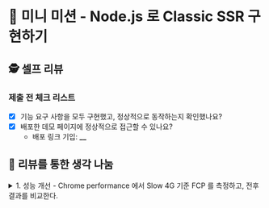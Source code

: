 # 🚀 미니 미션 - Node.js 로 Classic SSR 구현하기

## 🕵️ 셀프 리뷰

### 제출 전 체크 리스트

- [x] 기능 요구 사항을 모두 구현했고, 정상적으로 동작하는지 확인했나요?
- [x] 배포한 데모 페이지에 정상적으로 접근할 수 있나요?
  - 배포 링크 기입: **\_\_**

## 🧠 리뷰를 통한 생각 나눔

<details>
<summary>1. 성능 개선 - Chrome performance 에서 Slow 4G 기준 FCP 를 측정하고, 전후 결과를 비교한다.</summary>

- CSR의 경우:
  1. HTML 다운로드
  2. JS 다운로드
  3. JS 실행
  4. API 요청
  5. 데이터 수신
  6. 렌더링
- SSR의 경우:
  1. 서버에서 API 요청
  2. 서버에서 HTML 생성
  3. 완성된 HTML 다운로드
  4. 즉시 렌더링

SSR이 FCP가 더 빠른 이유는 브라우저가 받는 즉시 렌더링할 수 있는 HTML을 서버에서 전달하기 때문입니다.

</detials>

<details>
<summary>2. Open Graph Tag 개선 - `/detail/:id` 를 공유했을 때, 영화 상세 정보가 보이는지 확인한다.</summary>

CSR의 경우 초기 HTML에 OG 태그가 없어 SNS 공유 시 정보가 표시되지 않지만, SSR의 경우 서버에서 동적으로 OG 태그를 생성하여 전달하므로 SNS 공유 시 영화 정보가 올바르게 표시됩니다.

</detials>

<details>
<summary>3. 어려웠던 트러블 슈팅 과정을 써 보세요.</summary>

1. 템플릿 관리

   - 문제: HTML 문자열을 관리하기 어려움
   - 해결: 템플릿 함수를 별도 파일로 분리하고 재사용 가능한 컴포넌트 형태로 구성

2. 타입 안정성
   - 문제: API 응답 데이터의 타입 관리
   - 해결: CSR 프로젝트의 타입 정의를 재사용하여 타입 안정성 확보

</detials>

<details>
<summary>4. 논의하고 싶은 것이 있다면 써 주세요.</summary>

</detials>
